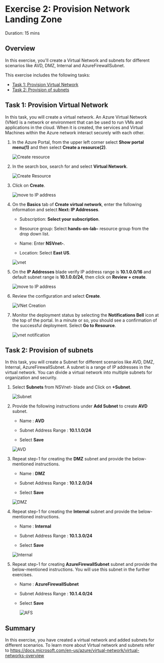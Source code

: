 
# Exercise 2: Provision Network Landing Zone

Duration: 15 mins

## Overview

In this exercise, you'll create a Virtual Network and subnets for different scenarios like AVD, DMZ, Internal and AzureFirewallSubnet.

This exercise includes the following tasks:

* [Task 1: Provision Virtual Network](https://github.com/CloudLabsAI-Azure/AIW-Azure-Network-Solutions/blob/main/LabFiles/2.%20Provision-Network-Landing-Zone.md#task-1-provision-virtual-network)
* [Task 2: Provision of subnets](https://github.com/CloudLabsAI-Azure/AIW-Azure-Network-Solutions/blob/main/LabFiles/2.%20Provision-Network-Landing-Zone.md#task-2-provision-of-subnets)


## Task 1: Provision Virtual Network 

In this task, you will create a virtual network. An Azure Virtual Network (VNet) is a network or environment that can be used to run VMs and applications in the cloud. When it is created, the services and Virtual Machines within the Azure network interact securely with each other.

1.  In the Azure Portal, from the upper left corner select **Show portal menu(1)** and then select **Create a resource(2)**.

      ![Create resource](https://github.com/Divyasri199/AIW-Azure-Network-Solutions/blob/prod/media/createare.png?raw=true)
     
2.  In the search box, search for and select **Virtual Network**.

     ![Create Resource](https://github.com/CloudLabsAI-Azure/AIW-Azure-Network-Solutions/blob/main/media/vnetsearch.png?raw=true)
     
3.  Click on **Create**.

      ![move to IP address](https://github.com/CloudLabsAI-Azure/AIW-Azure-Network-Solutions/blob/main/media/vnet.png?raw=true)
     
4. On the **Basics** tab of **Create virtual network**, enter the following information and select **Next: IP Addresses**.

    -  Subscription: **Select your subscription**.
  
    -  Resource group: Select **hands-on-lab-<inject key="DeploymentID" enableCopy="false"/>** resource group from the drop down list.

    -  Name:  Enter **NSVnet-<inject key="DeploymentID" enableCopy="false"/>**.

    -  Location: Select **East US**.

     ![vnet](https://github.com/CloudLabsAI-Azure/AIW-Azure-Network-Solutions/blob/main/media/vnet1.png?raw=true)

5. On the **IP Addresses** blade verify IP address range is **10.1.0.0/16**  and default subnet range is **10.1.0.0/24**, then click on **Review + create**.
 
   ![move to IP address](https://github.com/CloudLabsAI-Azure/AIW-Azure-Network-Solutions/blob/main/media/vnet-new.png?raw=true)

6. Review the configuration and select **Create**.

     ![VNet Creation](https://github.com/CloudLabsAI-Azure/AIW-Azure-Network-Solutions/blob/main/media/vnet2.png?raw=true)

7. Monitor the deployment status by selecting the **Notifications Bell** icon at the top of the portal. In a minute or so, you should see a confirmation of the successful deployment. Select **Go to Resource**.

     ![vnet notification](https://github.com/CloudLabsAI-Azure/AIW-Azure-Network-Solutions/blob/main/media/vnet3.png?raw=true)

## Task 2: Provision of subnets

In this task, you will create a Subnet for different scenarios like AVD, DMZ, Internal, AzureFirewallSubnet. A subnet is a range of IP addresses in the virtual network. You can divide a virtual network into multiple subnets for organization and security.

1.  Select **Subnets** from NSVnet-<inject key="DeploymentID" enableCopy="false"/> blade and Click on **+Subnet**.

      ![Subnet](https://github.com/CloudLabsAI-Azure/AIW-Azure-Network-Solutions/blob/main/media/nssubnet.png?raw=true)
      
2. Provide the following instructions under **Add Subnet** to create **AVD** subnet.

    - Name : **AVD**
    
    - Subnet Address Range : **10.1.1.0/24**
    
    - Select **Save**

    ![AVD](https://github.com/CloudLabsAI-Azure/AIW-Azure-Network-Solutions/blob/main/media/nssubnet1.png?raw=true)
    
3. Repeat step-1 for creating the **DMZ** subnet and provide the below-mentioned instructions.

    - Name : **DMZ**
    
    - Subnet Address Range : **10.1.2.0/24**
    
    - Select **Save**

    ![DMZ](https://github.com/CloudLabsAI-Azure/AIW-Azure-Network-Solutions/blob/main/media/nssubnet2.png?raw=true)
    
4. Repeat step-1 for creating the **Internal** subnet and provide the below-mentioned instructions.

    - Name : **Internal**
    
    - Subnet Address Range : **10.1.3.0/24** 
    
    - Select **Save**
    
    ![Internal](https://github.com/CloudLabsAI-Azure/AIW-Azure-Network-Solutions/blob/main/media/nssubnet3.png?raw=true)
    
5. Repeat step-1 for creating **AzureFirewallSubnet** subnet and provide the below-mentioned instructions. You will use this subnet in the further exercises.

    - Name : **AzureFirewallSubnet**
    
    - Subnet Address Range : **10.1.4.0/24** 
    
    - Select **Save**

      ![AFS](https://github.com/CloudLabsAI-Azure/AIW-Azure-Network-Solutions/blob/main/media/AFS2.png?raw=true)
  
## Summary

In this exercise, you have created a virtual network and added subnets for different scenarios. To learn more about Virtual network and subnets refer to https://docs.microsoft.com/en-us/azure/virtual-network/virtual-networks-overview
   
   
